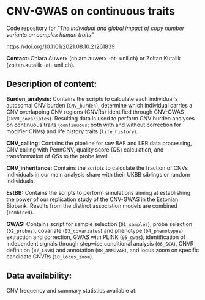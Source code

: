 # CNV-GWAS on continuous traits
Code repository for *"The individual and global impact of copy number variants on complex human traits"*

https://doi.org/10.1101/2021.08.10.21261839

**Contact:** Chiara Auwerx (chiara.auwerx -at- unil.ch) or Zoltan Kutalik (zoltan.kutalik -at- unil.ch).


## Description of content: 

**Burden_analysis:** Contains the scripts to calculate each individual's autosomal CNV burden (`CNV_burden`), determine which individual carries a CNV overlapping CNV regions (CNVRs) identified through CNV-GWAS (`CNVR_covariates`). Resulting data is used to perform CNV burden analyses on continuous traits (`continuous`; both with and without correction for modifier CNVs) and life history traits (`life_history`). 
  

**CNV_calling:** Contains the pipeline for raw BAF and LRR data processing, CNV calling with PennCNV, quality score (QS) calculation, and transformation of QSs to the probe level. 


**CNV_inheritance:** Contains the scripts to calculate the fraction of CNVs individuals in our main analysis share with their UKBB siblings or random individuals.


**EstBB:** Contains the scripts to perform simulations aiming at establishing the power of our replication study of the CNV-GWAS in the Estonian Biobank. Results from the distinct association models are combined (`combined`).  


**GWAS:** Contains script for sample selection (`01_samples`), probe selection (`02_probes`), covariate (`03_covariates`) and phenotype (`04_phenotypes`) extraction and correction, GWAS with PLINK (`05_gwas`), identification of independent signals through stepwise conditional analysis (`06_SCA`), CNVR definition (`07_CNVR`) and annotation (`08_ANNOVAR`), and locus zoom on specific candidate CNVRs (`10_locus_zoom`).



## Data availability: 

CNV frequency and summary statistics available at:
